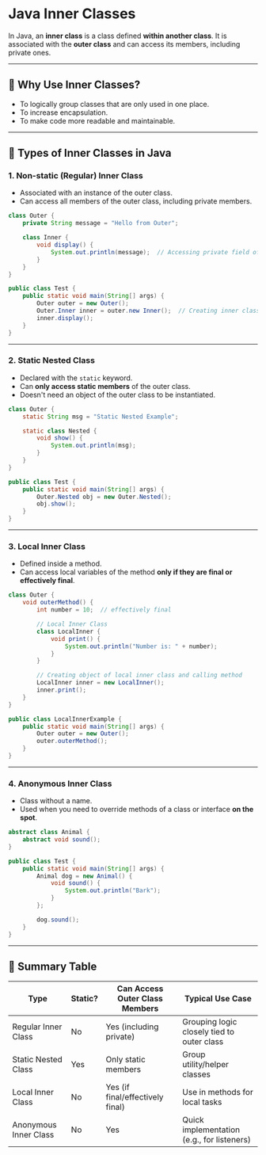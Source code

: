  
# Java Inner Classes
In Java, an **inner class** is a class defined **within another class**. It is associated with the **outer class** and can access its members, including private ones.

---

## 🔹 Why Use Inner Classes?

* To logically group classes that are only used in one place.
* To increase encapsulation.
* To make code more readable and maintainable.

---

## 🔸 Types of Inner Classes in Java

### 1. **Non-static (Regular) Inner Class**

* Associated with an instance of the outer class.
* Can access all members of the outer class, including private members.

```java
class Outer {
    private String message = "Hello from Outer";

    class Inner {
        void display() {
            System.out.println(message);  // Accessing private field of outer class
        }
    }
}

public class Test {
    public static void main(String[] args) {
        Outer outer = new Outer();
        Outer.Inner inner = outer.new Inner();  // Creating inner class object
        inner.display();
    }
}
```

---

### 2. **Static Nested Class**

* Declared with the `static` keyword.
* Can **only access static members** of the outer class.
* Doesn't need an object of the outer class to be instantiated.

```java
class Outer {
    static String msg = "Static Nested Example";

    static class Nested {
        void show() {
            System.out.println(msg);
        }
    }
}

public class Test {
    public static void main(String[] args) {
        Outer.Nested obj = new Outer.Nested();
        obj.show();
    }
}
```

---

### 3. **Local Inner Class**

* Defined inside a method.
* Can access local variables of the method **only if they are final or effectively final**.

```java
class Outer {
    void outerMethod() {
        int number = 10;  // effectively final

        // Local Inner Class
        class LocalInner {
            void print() {
                System.out.println("Number is: " + number);
            }
        }

        // Creating object of local inner class and calling method
        LocalInner inner = new LocalInner();
        inner.print();
    }
}

public class LocalInnerExample {
    public static void main(String[] args) {
        Outer outer = new Outer();
        outer.outerMethod();
    }
}

```

---

### 4. **Anonymous Inner Class**

* Class without a name.
* Used when you need to override methods of a class or interface **on the spot**.

```java
abstract class Animal {
    abstract void sound();
}

public class Test {
    public static void main(String[] args) {
        Animal dog = new Animal() {
            void sound() {
                System.out.println("Bark");
            }
        };

        dog.sound();
    }
}
```

---

## 🔹 Summary Table

| Type                  | Static? | Can Access Outer Class Members   | Typical Use Case                           |
| --------------------- | ------- | -------------------------------- | ------------------------------------------ |
| Regular Inner Class   | No      | Yes (including private)          | Grouping logic closely tied to outer class |
| Static Nested Class   | Yes     | Only static members              | Group utility/helper classes               |
| Local Inner Class     | No      | Yes (if final/effectively final) | Use in methods for local tasks             |
| Anonymous Inner Class | No      | Yes                              | Quick implementation (e.g., for listeners) |

